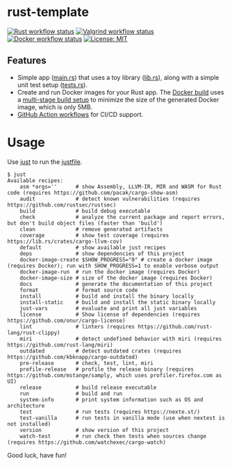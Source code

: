 # rust-template
[![Rust workflow status](https://github.com/miguno/rust-template/actions/workflows/rust.yml/badge.svg)](https://github.com/miguno/rust-template/actions/workflows/rust.yml)
[![Valgrind workflow status](https://github.com/miguno/rust-template/actions/workflows/valgrind.yml/badge.svg)](https://github.com/miguno/rust-template/actions/workflows/valgrind.yml)
[![Docker workflow status](https://github.com/miguno/rust-template/actions/workflows/docker-image.yml/badge.svg)](https://github.com/miguno/rust-template/actions/workflows/docker-image.yml)
[![License: MIT](https://img.shields.io/badge/License-MIT-blue.svg)](https://opensource.org/licenses/MIT)

## Features

* Simple app ([main.rs](src/main.rs)) that uses a
  toy library ([lib.rs](src/lib.rs)), along with a simple unit test setup
  ([tests.rs](tests/tests.rs)).
* Create and run Docker images for your Rust app.
  The [Docker build](Dockerfile) uses a
  [multi-stage build setup](https://docs.docker.com/build/building/multi-stage/)
  to minimize the size of the generated Docker image, which is only 5MB.
* [GitHub Action workflows](https://github.com/miguno/rust-template/actions)
  for CI/CD support.

# Usage

Use [just](https://github.com/casey/just) to run the [justfile](justfile).

```shell
$ just
Available recipes:
    asm *args=''      # show Assembly, LLVM-IR, MIR and WASM for Rust code (requires https://github.com/pacak/cargo-show-asm)
    audit             # detect known vulnerabilities (requires https://github.com/rustsec/rustsec)
    build             # build debug executable
    check             # analyze the current package and report errors, but don't build object files (faster than 'build')
    clean             # remove generated artifacts
    coverage          # show test coverage (requires https://lib.rs/crates/cargo-llvm-cov)
    default           # show available just recipes
    deps              # show dependencies of this project
    docker-image-create $SHOW_PROGRESS="0" # create a docker image (requires Docker); run with SHOW_PROGRESS=1 to enable verbose output
    docker-image-run  # run the docker image (requires Docker)
    docker-image-size # size of the docker image (requires Docker)
    docs              # generate the documentation of this project
    format            # format source code
    install           # build and install the binary locally
    install-static    # build and install the static binary locally
    just-vars         # evaluate and print all just variables
    license           # Show license of dependencies (requires https://github.com/onur/cargo-license)
    lint              # linters (requires https://github.com/rust-lang/rust-clippy)
    miri              # detect undefined behavior with miri (requires https://github.com/rust-lang/miri)
    outdated          # detect outdated crates (requires https://github.com/kbknapp/cargo-outdated)
    pre-release       # check, test, lint, miri
    profile-release   # profile the release binary (requires https://github.com/mstange/samply, which uses profiler.firefox.com as UI)
    release           # build release executable
    run               # build and run
    system-info       # print system information such as OS and architecture
    test              # run tests (requires https://nexte.st/)
    test-vanilla      # run tests in vanilla mode (use when nextest is not installed)
    version           # show version of this project
    watch-test        # run check then tests when sources change (requires https://github.com/watchexec/cargo-watch)
```

Good luck, have fun!

